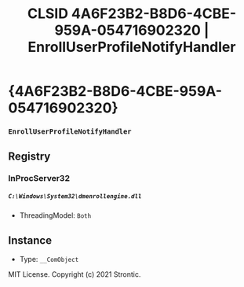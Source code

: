 ﻿---
title: "CLSID 4A6F23B2-B8D6-4CBE-959A-054716902320 | EnrollUserProfileNotifyHandler"
excerpt: What is COM-Object CLSID 4A6F23B2-B8D6-4CBE-959A-054716902320?
---

# {4A6F23B2-B8D6-4CBE-959A-054716902320}

### `EnrollUserProfileNotifyHandler`

## Registry


### InProcServer32

##### `C:\Windows\System32\dmenrollengine.dll`
* ThreadingModel: `Both`

## Instance

* Type: `__ComObject`

MIT License. Copyright (c) 2021 Strontic.


